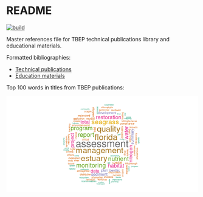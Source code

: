 
# README

[![build](https://github.com/tbep-tech/tbep-refs/workflows/build/badge.svg)](https://github.com/tbep-tech/tbep-refs/actions)

Master references file for TBEP technical publications library and
educational materials.

Formatted bibliographies:

- [Technical publications](https://tbep-tech.github.io/tbep-refs/)
- [Education materials](https://tbep-tech.github.io/tbep-refs/eduindex)

Top 100 words in titles from TBEP publications:

![](README_files/figure-gfm/unnamed-chunk-1-1.png)<!-- -->
